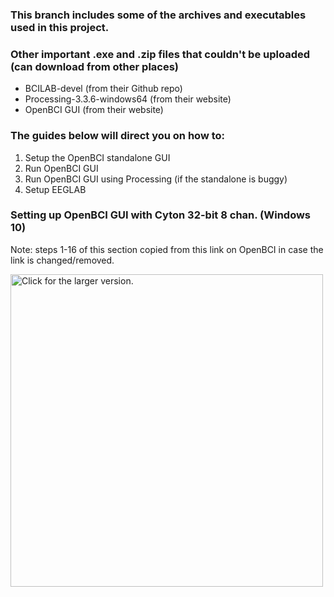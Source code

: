 ### This branch includes some of the archives and executables used in this project.
### Other important .exe and .zip files that couldn't be uploaded (can download from other places)
- BCILAB-devel (from their Github repo)
- Processing-3.3.6-windows64 (from their website)
- OpenBCI GUI (from their website)

### The guides below will direct you on how to:
1. Setup the OpenBCI standalone GUI
2. Run OpenBCI GUI
3. Run OpenBCI GUI using Processing (if the standalone is buggy)
4. Setup EEGLAB

### Setting up OpenBCI GUI with Cyton 32-bit 8 chan. (Windows 10)
Note: steps 1-16 of this section copied from this link on OpenBCI in case the link is changed/removed.



<a href="https://drive.google.com/uc?export=view&id=1VaGLtKgmv52oyLSYWz8DjYxAMVVyIB2k"><img src="https://drive.google.com/uc?export=view&id=1VaGLtKgmv52oyLSYWz8DjYxAMVVyIB2k" style="width: 500px; max-width: 100%; height: auto" title="Click for the larger version." /></a>
